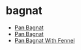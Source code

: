 # bagnat

 * [Pan Bagnat](../index/p/pan-bagnat-103496.json)
 * [Pan Bagnat](../index/p/pan-bagnat-109797.json)
 * [Pan Bagnat With Fennel](../index/p/pan-bagnat-with-fennel-56389761.json)
